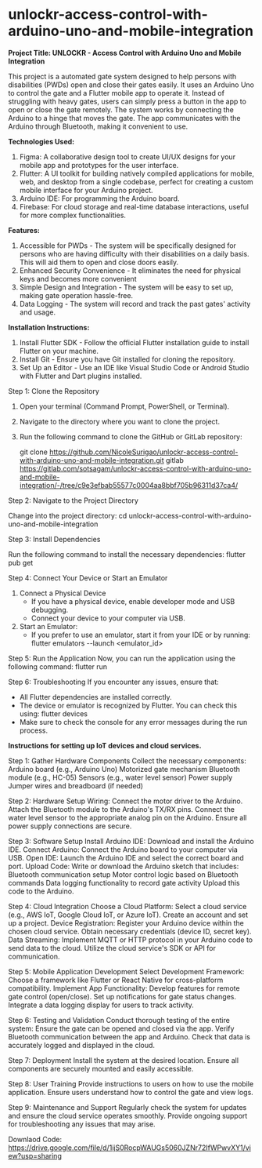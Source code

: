  # unlockr-access-control-with-arduino-uno-and-mobile-integration
**Project Title: UNLOCKR - Access Control with Arduino Uno and Mobile Integration** 

This project is a automated gate system designed to help persons with disabilities (PWDs) open and close their gates easily. It uses an Arduino Uno to control the gate and a Flutter mobile app to operate it. Instead of struggling with heavy gates, users can simply press a button in the app to open or close the gate remotely. The system works by connecting the Arduino to a hinge that moves the gate. The app communicates with the Arduino through Bluetooth, making it convenient to use. 

**Technologies Used:**
1. Figma: A collaborative design tool to create UI/UX designs for your mobile app and prototypes for the user interface.
2. Flutter: A UI toolkit for building natively compiled applications for mobile, web, and desktop from a single codebase, perfect for creating a custom mobile interface for your Arduino project.
3. Arduino IDE: For programming the Arduino board.
4. Firebase: For cloud storage and real-time database interactions, useful for more complex functionalities.

 **Features:**
1. Accessible for PWDs - The system will be specifically designed for persons who are having difficulty with their disabilities on a daily basis. This will aid them to open and close doors easily.
2. Enhanced Security Convenience - It eliminates the need for physical keys and becomes more convenient
3. Simple Design and Integration - The system will be easy to set up, making gate operation hassle-free.
4. Data Logging - The system will record and track the past gates' activity and usage.

**Installation Instructions:**
1. Install Flutter SDK - Follow the official Flutter installation guide to install Flutter on your machine.
2. Install Git - Ensure you have Git installed for cloning the repository.
3. Set Up an Editor - Use an IDE like Visual Studio Code or Android Studio with Flutter and Dart plugins installed.


Step 1: Clone the Repository
1. Open your terminal (Command Prompt, PowerShell, or Terminal).
2. Navigate to the directory where you want to clone the project.
3. Run the following command to clone the GitHub or GitLab repository:
   
   git clone https://github.com/NicoleSurigao/unlockr-access-control-with-arduino-uno-and-mobile-integration.git
   gitlab https://gitlab.com/sotsagam/unlockr-access-control-with-arduino-uno-and-mobile-integration/-/tree/c9e3efbab55577c0004aa8bbf705b96311d37ca4/

Step 2: Navigate to the Project Directory

Change into the project directory: cd unlockr-access-control-with-arduino-uno-and-mobile-integration 

Step 3: Install Dependencies

Run the following command to install the necessary dependencies:  flutter pub get

Step 4: Connect Your Device or Start an Emulator
1. Connect a Physical Device
   - If you have a physical device, enable developer mode and USB debugging.
   - Connect your device to your computer via USB.
2. Start an Emulator:
   - If you prefer to use an emulator, start it from your IDE or by running: 
                  flutter emulators --launch <emulator_id>

Step 5: Run the Application
Now, you can run the application using the following command: flutter run


Step 6: Troubleshooting
If you encounter any issues, ensure that:
- All Flutter dependencies are installed correctly.
- The device or emulator is recognized by Flutter. You can check this using: flutter devices
- Make sure to check the console for any error messages during the run process.


**Instructions for setting up IoT devices and cloud services.**

Step 1: Gather Hardware Components
Collect the necessary components:
Arduino board (e.g., Arduino Uno)
Motorized gate mechanism
Bluetooth module (e.g., HC-05)
Sensors (e.g., water level sensor)
Power supply
Jumper wires and breadboard (if needed)

Step 2: Hardware Setup
Wiring:
Connect the motor driver to the Arduino.
Attach the Bluetooth module to the Arduino's TX/RX pins.
Connect the water level sensor to the appropriate analog pin on the Arduino.
Ensure all power supply connections are secure.

Step 3: Software Setup
Install Arduino IDE:
Download and install the Arduino IDE.
Connect Arduino:
Connect the Arduino board to your computer via USB.
Open IDE:
Launch the Arduino IDE and select the correct board and port.
Upload Code:
Write or download the Arduino sketch that includes:
Bluetooth communication setup
Motor control logic based on Bluetooth commands
Data logging functionality to record gate activity
Upload this code to the Arduino.

Step 4: Cloud Integration
Choose a Cloud Platform:
Select a cloud service (e.g., AWS IoT, Google Cloud IoT, or Azure IoT).
Create an account and set up a project.
Device Registration:
Register your Arduino device within the chosen cloud service.
Obtain necessary credentials (device ID, secret key).
Data Streaming:
Implement MQTT or HTTP protocol in your Arduino code to send data to the cloud.
Utilize the cloud service's SDK or API for communication.

Step 5: Mobile Application Development
Select Development Framework:
Choose a framework like Flutter or React Native for cross-platform compatibility.
Implement App Functionality:
Develop features for remote gate control (open/close).
Set up notifications for gate status changes.
Integrate a data logging display for users to track activity.

Step 6: Testing and Validation
Conduct thorough testing of the entire system:
Ensure the gate can be opened and closed via the app.
Verify Bluetooth communication between the app and Arduino.
Check that data is accurately logged and displayed in the cloud.

Step 7: Deployment
Install the system at the desired location.
Ensure all components are securely mounted and easily accessible.

Step 8: User Training
Provide instructions to users on how to use the mobile application.
Ensure users understand how to control the gate and view logs.

Step 9: Maintenance and Support
Regularly check the system for updates and ensure the cloud service operates smoothly.
Provide ongoing support for troubleshooting any issues that may arise.

Downlaod Code: https://drive.google.com/file/d/1ijS0RocpWAUGs5060JZNr72IfWPwvXY1/view?usp=sharing
